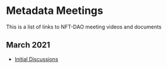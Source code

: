 # Metadata Meetings

This is a list of links to NFT-DAO meeting videos and documents

## March 2021

* [Initial Discussions](#2021-03-09-Metadata-github)

